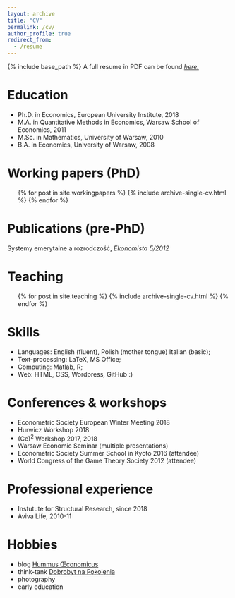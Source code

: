 ```yaml
---
layout: archive
title: "CV"
permalink: /cv/
author_profile: true
redirect_from:
  - /resume
---
```


{% include base_path %}
A full resume in PDF can be found [*here.*](https://jfranaszek.github.io/files/cv_1807.pdf)

Education
======
* Ph.D. in Economics, European University Institute, 2018
* M.A. in Quantitative Methods in Economics, Warsaw School of Economics, 2011
* M.Sc. in Mathematics, University of Warsaw, 2010
* B.A. in Economics, University of Warsaw, 2008


Working papers (PhD)
======
  <ul>{% for post in site.workingpapers %}
    {% include archive-single-cv.html %}
  {% endfor %}</ul>
  
Publications (pre-PhD)
======
Systemy emerytalne a rozrodczość, _Ekonomista 5/2012_
  
Teaching
======
  <ul>{% for post in site.teaching %}
    {% include archive-single-cv.html %}
  {% endfor %}</ul>
  
Skills
======
* Languages: English (fluent), Polish (mother tongue) Italian (basic);
* Text-processing: LaTeX, MS Office;
* Computing: Matlab, R;
* Web: HTML, CSS, Wordpress, GitHub :)

  
Conferences & workshops
======
* Econometric Society European Winter Meeting 2018
* Hurwicz Workshop 2018
* (Ce)<sup>2</sup> Workshop 2017, 2018
* Warsaw Economic Seminar (multiple presentations)
* Econometric Society Summer School in Kyoto 2016 (attendee)
* World Congress of the Game Theory Society 2012 (attendee)

Professional experience
=====
* Instutute for Structural Research, since 2018
* Aviva Life, 2010-11

Hobbies
======
* blog [Hummus Œconomicus](http://hummuseconomicus.pl)
* think-tank [Dobrobyt na Pokolenia](http://napokolenia.pl/)
* photography
* early education
